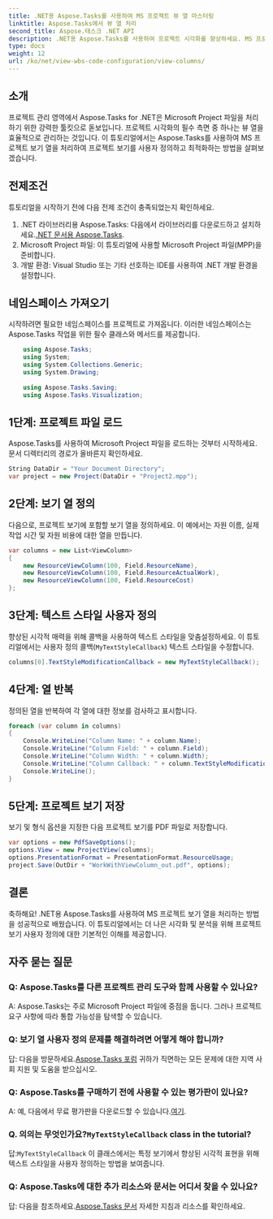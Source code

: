 ```yaml
---
title: .NET용 Aspose.Tasks를 사용하여 MS 프로젝트 뷰 열 마스터링
linktitle: Aspose.Tasks에서 뷰 열 처리
second_title: Aspose.태스크 .NET API
description: .NET용 Aspose.Tasks를 사용하여 프로젝트 시각화를 향상하세요. MS 프로젝트 보기 열을 단계별로 처리하는 방법을 알아보세요. 효율성과 맞춤화를 강화하세요.
type: docs
weight: 12
url: /ko/net/view-wbs-code-configuration/view-columns/
---
```

## 소개
프로젝트 관리 영역에서 Aspose.Tasks for .NET은 Microsoft Project 파일을 처리하기 위한 강력한 툴킷으로 돋보입니다. 프로젝트 시각화의 필수 측면 중 하나는 뷰 열을 효율적으로 관리하는 것입니다. 이 튜토리얼에서는 Aspose.Tasks를 사용하여 MS 프로젝트 보기 열을 처리하여 프로젝트 보기를 사용자 정의하고 최적화하는 방법을 살펴보겠습니다.
## 전제조건
튜토리얼을 시작하기 전에 다음 전제 조건이 충족되었는지 확인하세요.
1.  .NET 라이브러리용 Aspose.Tasks: 다음에서 라이브러리를 다운로드하고 설치하세요.[.NET 문서용 Aspose.Tasks](https://reference.aspose.com/tasks/net/).
2. Microsoft Project 파일: 이 튜토리얼에 사용할 Microsoft Project 파일(MPP)을 준비합니다.
3. 개발 환경: Visual Studio 또는 기타 선호하는 IDE를 사용하여 .NET 개발 환경을 설정합니다.
## 네임스페이스 가져오기
시작하려면 필요한 네임스페이스를 프로젝트로 가져옵니다. 이러한 네임스페이스는 Aspose.Tasks 작업을 위한 필수 클래스와 메서드를 제공합니다.
```csharp
    using Aspose.Tasks;
    using System;
    using System.Collections.Generic;
    using System.Drawing;
    
    using Aspose.Tasks.Saving;
    using Aspose.Tasks.Visualization;
```
## 1단계: 프로젝트 파일 로드
Aspose.Tasks를 사용하여 Microsoft Project 파일을 로드하는 것부터 시작하세요. 문서 디렉터리의 경로가 올바른지 확인하세요.
```csharp
String DataDir = "Your Document Directory";
var project = new Project(DataDir + "Project2.mpp");
```
## 2단계: 보기 열 정의
다음으로, 프로젝트 보기에 포함할 보기 열을 정의하세요. 이 예에서는 자원 이름, 실제 작업 시간 및 자원 비용에 대한 열을 만듭니다.
```csharp
var columns = new List<ViewColumn>
{
    new ResourceViewColumn(100, Field.ResourceName),
    new ResourceViewColumn(100, Field.ResourceActualWork),
    new ResourceViewColumn(100, Field.ResourceCost)
};
```
## 3단계: 텍스트 스타일 사용자 정의
향상된 시각적 매력을 위해 콜백을 사용하여 텍스트 스타일을 맞춤설정하세요. 이 튜토리얼에서는 사용자 정의 콜백(`MyTextStyleCallback`) 텍스트 스타일을 수정합니다.
```csharp
columns[0].TextStyleModificationCallback = new MyTextStyleCallback();
```
## 4단계: 열 반복
정의된 열을 반복하여 각 열에 대한 정보를 검사하고 표시합니다.
```csharp
foreach (var column in columns)
{
    Console.WriteLine("Column Name: " + column.Name);
    Console.WriteLine("Column Field: " + column.Field);
    Console.WriteLine("Column Width: " + column.Width);
    Console.WriteLine("Column Callback: " + column.TextStyleModificationCallback);
    Console.WriteLine();
}
```
## 5단계: 프로젝트 보기 저장
보기 및 형식 옵션을 지정한 다음 프로젝트 보기를 PDF 파일로 저장합니다.
```csharp
var options = new PdfSaveOptions();
options.View = new ProjectView(columns);
options.PresentationFormat = PresentationFormat.ResourceUsage;
project.Save(OutDir + "WorkWithViewColumn_out.pdf", options);
```
## 결론
축하해요! .NET용 Aspose.Tasks를 사용하여 MS 프로젝트 보기 열을 처리하는 방법을 성공적으로 배웠습니다. 이 튜토리얼에서는 더 나은 시각화 및 분석을 위해 프로젝트 보기 사용자 정의에 대한 기본적인 이해를 제공합니다.

## 자주 묻는 질문
### Q: Aspose.Tasks를 다른 프로젝트 관리 도구와 함께 사용할 수 있나요?
A: Aspose.Tasks는 주로 Microsoft Project 파일에 중점을 둡니다. 그러나 프로젝트 요구 사항에 따라 통합 가능성을 탐색할 수 있습니다.
### Q: 보기 열 사용자 정의 문제를 해결하려면 어떻게 해야 합니까?
 답: 다음을 방문하세요.[Aspose.Tasks 포럼](https://forum.aspose.com/c/tasks/15) 귀하가 직면하는 모든 문제에 대한 지역 사회 지원 및 도움을 받으십시오.
### Q: Aspose.Tasks를 구매하기 전에 사용할 수 있는 평가판이 있나요?
A: 예, 다음에서 무료 평가판을 다운로드할 수 있습니다.[여기](https://releases.aspose.com/).
###  Q. 의의는 무엇인가요?`MyTextStyleCallback` class in the tutorial?
 답:`MyTextStyleCallback` 이 클래스에서는 특정 보기에서 향상된 시각적 표현을 위해 텍스트 스타일을 사용자 정의하는 방법을 보여줍니다.
### Q: Aspose.Tasks에 대한 추가 리소스와 문서는 어디서 찾을 수 있나요?
 답: 다음을 참조하세요.[Aspose.Tasks 문서](https://reference.aspose.com/tasks/net/) 자세한 지침과 리소스를 확인하세요.